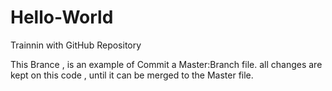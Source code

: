 # Hello-World
Trainnin with GitHub Repository

This Brance , is an example of Commit a Master:Branch file.
all changes are kept on this code , until it can be merged to the Master file.
